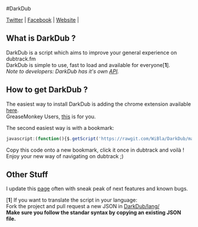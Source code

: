 #DarkDub
  
[Twitter](https://twitter.com/WiBla7) |
[Facebook](https://www.facebook.com/DarkDub-537907949699196/timeline) |
[Website](http://wibla.free.fr/darkdub/) |

## What is DarkDub ?  
DarkDub is a script which aims to improve your general experience on dubtrack.fm  
DarkDub is simple to use, fast to load and available for everyone[**1**].  
*Note to developers: DarkDub has it's own [API](http://wibla.free.fr/darkdub/API.html).*  
  
## How to get DarkDub ?  
The easiest way to install DarkDub is adding the chrome extension available [here](https://chrome.google.com/webstore/detail/darkdub-extension/hhfnamlpappbnebgmifbcnlpjnenekol).  
GreaseMonkey Users, [this](http://wibla.free.fr/darkdub/ressources/FCE.user.js) is for you.
  
The second easiest way is with a bookmark:  
```javascript
javascript:(function(){$.getScript('https://rawgit.com/WiBla/DarkDub/master/ressources/script.js');}());
```
Copy this code onto a new bookmark, click it once in dubtrack and voilà !  
Enjoy your new way of navigating on dubtrack ;)  
  
## Other Stuff
I update this [page](http://wibla.free.fr/darkdub/) often with sneak peak of next features and known bugs.  
  
[**1**] If you want to translate the script in your language:  
Fork the project and pull request a new JSON in [DarkDub/lang/](https://github.com/WiBla/DarkDub/tree/master/lang)  
**Make sure you follow the standar syntax by copying an existing JSON file.**
